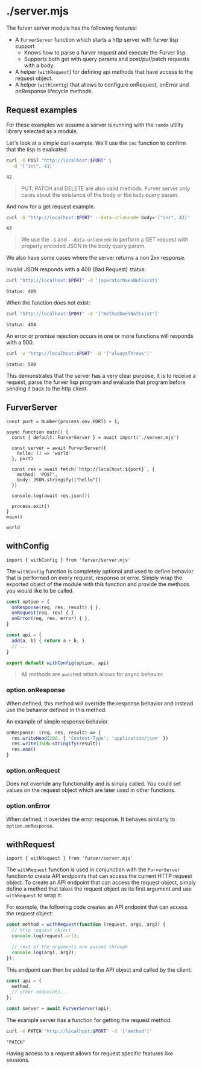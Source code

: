# ./server.mjs

The furver server module has the following features:

- A `FurverServer` function which starts a http server with furver lisp support
  - Knows how to parse a furver request and execute the Furver lisp.
  - Supports both get with query params and post/put/patch requests with
    a body.
- A helper (`withRequest`) for defining api methods that have access to the
  request object.
- A helper (`withConfig`) that allows to configure onRequest, onError and
  onResponse lifecycle methods.

## Request examples

For these examples we assume a server is running with the `ramda` utility
library selected as a module.

Let's look at a simple curl example. We'll use the `inc` function to
confirm that the lisp is evaluated.

```bash bash
curl -X POST "http://localhost:$PORT" \
  -d '["inc", 41]'
```
```
42
```

> PUT, PATCH and DELETE are also valid methods. Furver server only cares about
> the existance of the body or the `body` query param.

And now for a get request example.

```bash bash
curl -G "http://localhost:$PORT" --data-urlencode body='["inc", 42]'
```
```
43
```

> We use the `-G` and `--data-urlencode` to perform a GET request with properly
> encoded JSON in the body query param.

We also have some cases where the server returns a non 2xx response.

Invalid JSON responds with a 400 (Bad Request) status:

```bash bash
curl "http://localhost:$PORT" -d '[operatorDoesNotExist]'
```
```
Status: 400
```

When the function does not exist:

```bash bash
curl "http://localhost:$PORT" -d '["methodDoesNotExist"]'
```
```
Status: 404
```

An error or promise rejection occurs in one or more functions will responds
with a 500.

```bash bash
curl -v "http://localhost:$PORT" -d '["alwaysThrows"]'
```
```
Status: 500
```

This demonstrates that the server has a very clear purpose, it is to receive
a request, parse the furver lisp program and evaluate that program before
sending it back to the http client.

## FurverServer


```node node
const port = Number(process.env.PORT) + 1;

async function main() {
  const { default: FurverServer } = await import('./server.mjs')

  const server = await FurverServer({
    hello: () => 'world'
  }, port)

  const res = await fetch(`http://localhost:${port}`, {
    method: 'POST',
    body: JSON.stringify(["hello"])
  })

  console.log(await res.json())

  process.exit()
}
main()
```
```
world
```

## withConfig

`import { withConfig } from 'furver/server.mjs'`

The `withConfig` function is completely optional and used to define behavior
that is performed on every request, response or error. Simply wrap the exported
object of the module with this function and provide the methods you would like
to be called.

```js
const option = {
  onResponse(req, res, result) { },
  onRequest(req, res) { },
  onError(req, res, error) { },
}

const api = {
  add(a, b) { return a + b; },
  // ...
}

export default withConfig(option, api)
```

> All methods are `await`ed which allows for async behavior.

### option.onResponse

When defined, this method will override the response behavior and instead use
the behavior defined in this method.

An example of simple response behavior.

```js
onResponse: (req, res, result) => {
  res.writeHead(200, { 'Content-Type': 'application/json' })
  res.write(JSON.stringify(result))
  res.end()
}
```

### option.onRequest

Does not override any functionality and is simply called. You could set values
on the request object which are later used in other functions.

### option.onError

When defined, it overides the error response. It behaves similarly to `option.onResponse`.


## withRequest

`import { withRequest } from 'furver/server.mjs'`

The `withRequest` function is used in conjunction with the `FurverServer`
function to create API endpoints that can access the current HTTP request
object. To create an API endpoint that can access the request object, simply
define a method that takes the request object as its first argument and use
`withRequest` to wrap it.

For example, the following code creates an API endpoint that can access the
request object:

```js
const method = withRequest(function (request, arg1, arg2) {
  // http request object
  console.log(request.url);

  // rest of the arguments are passed through
  console.log(arg1, arg2);
});
```

This endpoint can then be added to the API object and called by the client:

```js
const api = {
  method,
  // other endpoints...
};

const server = await FurverServer(api);
```

The example server has a function for getting the request method.

```bash bash
curl -X PATCH "http://localhost:$PORT" -d '["method"]'
```
```
"PATCH"
```

Having access to a request allows for request specific features like sessions.
